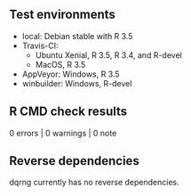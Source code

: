 ## Test environments
* local:  Debian stable with R 3.5
* Travis-CI:
    * Ubuntu Xenial, R 3.5, R 3.4, and R-devel
    * MacOS, R 3.5
* AppVeyor: Windows, R 3.5
* winbuilder: Windows, R-devel

## R CMD check results

0 errors | 0 warnings | 0 note

## Reverse dependencies

dqrng currently has no reverse dependencies.
